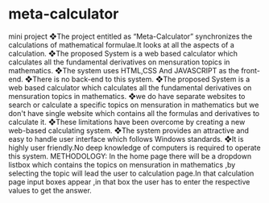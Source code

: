 # meta-calculator
mini project
❖The project entitled as “Meta-Calculator” synchronizes the calculations of mathematical formulae.It looks at all the aspects of a calculation.
❖The proposed System is a web based calculator which calculates all the fundamental derivatives on mensuration topics in mathematics.
❖The system uses HTML,CSS And JAVASCRIPT as the front-end.
❖There is no back-end to this system.
❖The proposed System is a web based calculator which calculates all the fundamental derivatives on mensuration topics in mathematics.
❖we do have separate websites to search or calculate a specific topics on mensuration in mathematics but we don't have single website which contains all the formulas and derivatives to calculate it.
❖These limitations have been overcome by creating a new web-based calculating system.
❖The system provides an attractive and easy to handle user interface which follows Windows standards.
❖It is highly user friendly.No deep knowledge of computers is required to operate this system.
METHODOLOGY:
In the home page there will be a dropdown listbox which contains the topics on mensuration in mathematics ,by selecting the topic will lead the user to calculation page.In that calculation page input boxes appear ,in that box the user has to enter the respective values to get the answer.
